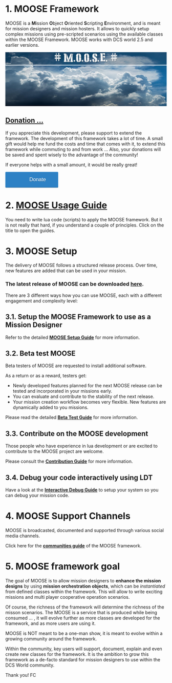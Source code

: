 # 1. MOOSE Framework

MOOSE is a **M**ission **O**bject **O**riented **S**cripting **E**nvironment, and is meant for mission designers and mission hosters.
It allows to quickly setup complex missions using pre-scripted scenarios using the available classes within the MOOSE Framework.
MOOSE works with DCS world 2.5 and earlier versions.

![MOOSE Banner](Images\MOOSE.JPG)

## [Donation ...](https://donorbox.org/fund-github-subscriptionfor-moose)

If you appreciate this development, please support to extend the framework. The development of this framework takes a lot of time.
A small gift would help me fund the costs and time that comes with it, to extend this framework while commuting to and from work ...
Also, your donations will be saved and spent wisely to the advantage of the community!

If everyone helps with a small amount, it would be really great!

<a class="dbox-donation-button" href="https://donorbox.org/fund-github-subscriptionfor-moose" style="background:#2d81c5 url(https://d1iczxrky3cnb2.cloudfront.net/red_logo.png) no-repeat 37px center; color: #fff;text-decoration: none;font-family: Verdana,sans-serif;display: inline-block;font-size: 16px;padding: 15px 38px 15px 75px; -webkit-border-radius: 2px; -moz-border-radius: 2px; border-radius: 2px; box-shadow: 0 1px 0 0 #1f5a89; text-shadow: 0 1px rgba(0, 0, 0, 0.3);" >Donate</a>


# 2. **[MOOSE Usage Guide](Moose_Usage_Guide.html)**

You need to write lua code (scripts) to apply the MOOSE framework. 
But it is not really that hard, if you understand a couple of principles.
Click on the title to open the guides.


# 3. MOOSE Setup

The delivery of MOOSE follows a structured release process. Over time, new features are added that can be used in your mission.

### The latest release of MOOSE can be downloaded **[here](https://github.com/FlightControl-Master/MOOSE/releases)**.  

There are 3 different ways how you can use MOOSE, each with a different engagement and complexity level:


## 3.1. Setup the MOOSE Framework to use as a **Mission Designer**

Refer to the detailed **[MOOSE Setup Guide](Moose_Setup_Guide.html)** for more information.


## 3.2. Beta test MOOSE

Beta testers of MOOSE are requested to install additional software. 

As a return or as a reward, testers get:
 
  * Newly developed features planned for the next MOOSE release can be tested and incorporated in your missions early.
  * You can evaluate and contribute to the stability of the next release.
  * Your mission creation workflow becomes very flexible. New features are dynamically added to you missions.

Please read the detailed **[Beta Test Guide](Beta_Test_Guide.html)** for more information.
  
  
## 3.3. Contribute on the MOOSE development

Those people who have experience in lua development or are excited to contribute to the MOOSE project are welcome.

Please consult the **[Contribution Guide](Contribution_Guide.html)** for more information.
  

## 3.4. Debug your code interactively using LDT

Have a look at the **[Interactive Debug Guide](Interactive_Debug_Guide.html)** to setup your system so you can debug your mission code.



# 4. MOOSE Support Channels

MOOSE is broadcasted, documented and supported through various social media channels.  

Click here for the **[communities guide](Communities.html)** of the MOOSE framework.

# 5. MOOSE framework goal

The goal of MOOSE is to allow mission designers to **enhance the mission designs** by using **mission orchestration objects**, 
which can be _instantiated_ from defined classes within the framework. 
This will allow to write exciting missions and multi player cooperative operation scenarios. 

Of course, the richness of the framework will determine the richness of the misson scenarios. 
The MOOSE is a service that is produced while being consumed ... , 
it will evolve further as more classes are developed for the framework, and as more users are using it.  

MOOSE is NOT meant to be a one-man show, it is meant to evolve within a growing community around the framework.  

Within the community, key users will support, document, explain and even create new classes for the framework.
It is the ambition to grow this framework as a de-facto standard for mission designers to use within the DCS World community.


Thank you!
FC
 
